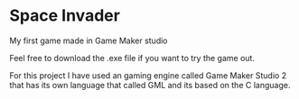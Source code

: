 # Space Invader

My first game made in Game Maker studio

Feel free to download the .exe file if you want to try the game out.

For this project I have used an gaming engine called Game Maker Studio 2 that has its own language that called GML and its based on the C language.
